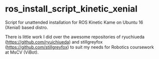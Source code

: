 # ros_install_script_kinetic_xenial
Script for unattended installation for ROS Kinetic Kame on Ubuntu 16 (Xenial) based distro.

There is little work I did over the awesome repositories of ryuchiueda (https://github.com/ryuichiueda) and stillgreyfox (https://github.com/stillgreyfox) to suit my needs for Robotics coursework at MsCV (ViBot).
